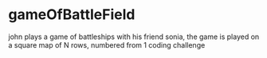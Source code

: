 # gameOfBattleField
john plays a game of battleships with his friend sonia, the game is played on a square map of N rows, numbered from 1
coding challenge
